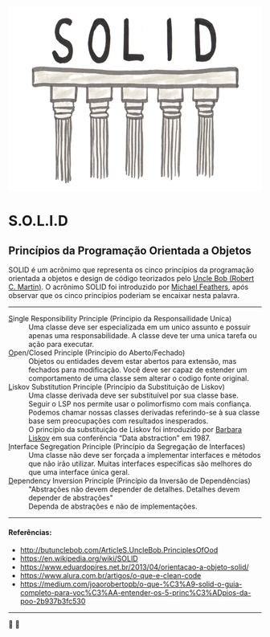 <p align="center">
  <img width="800px" height="368px" src="https://github.com/lucaaslb/algoritmos/blob/master/img/solid.png">
</p>

# S.O.L.I.D
## Princípios da Programação Orientada a Objetos

SOLID é um acrônimo que representa os cinco princípios da programação orientada a objetos e design de código teorizados pelo [Uncle Bob (Robert C. Martin)](https://pt.wikipedia.org/wiki/Robert_Cecil_Martin#cite_ref-unclebobconsultingllc_1-0). O acrônimo SOLID foi introduzido por [Michael Feathers](https://michaelfeathers.silvrback.com/), após observar que os cinco princípios poderiam se encaixar nesta palavra.  

___

<dl>
<dt><u>S</u>ingle Responsibility Principle (Principio da Responsailidade Unica) </dt>

<dd>Uma classe deve ser especializada em um unico assunto e possuir apenas uma responsabilidade. A classe deve ter uma unica tarefa ou ação para executar.</dd>

<dt><u>O</u>pen/Closed Principle (Principio do Aberto/Fechado)</dt>

<dd> Objetos ou entidades devem estar abertos para extensão, mas fechados para modificação. Você deve ser capaz de estender um comportamento de uma classe sem alterar o codigo fonte original. </dd>

<dt><u>L</u>iskov Substitution Principle (Princípio da Substituição de Liskov)</dt>  

<dd> Uma classe derivada deve ser substituível por sua classe base. Seguir o LSP nos permite usar o polimorfismo com mais confiança. Podemos chamar nossas classes derivadas referindo-se à sua classe base sem preocupações com resultados inesperados.</dd>
<dd>O princípio da substituição de Liskov foi introduzido por <a href='https://en.wikipedia.org/wiki/Barbara_Liskov'>Barbara Liskov</a> em sua conferência “Data abstraction” em 1987.</dd>


<dt><u>I</u>nterface Segregation Principle (Princípio da Segregação de Interfaces)</dt> 
<dd>Uma classe não deve ser forçada a implementar interfaces e métodos que não irão utilizar. Muitas interfaces específicas são melhores do que uma interface única geral.</dd>
<dt><u>D</u>ependency Inversion Principle (Princípio da Inversão de Dependências)</dt>  
<dd>"Abstrações não devem depender de detalhes. Detalhes devem depender de abstrações"</dd>
<dd>Dependa de abstrações e não de implementações. </dd>
</dl>


___ 

#### Referências:
+ http://butunclebob.com/ArticleS.UncleBob.PrinciplesOfOod 
+ https://en.wikipedia.org/wiki/SOLID
+ https://www.eduardopires.net.br/2013/04/orientacao-a-objeto-solid/ 
+ https://www.alura.com.br/artigos/o-que-e-clean-code
+ https://medium.com/joaorobertopb/o-que-%C3%A9-solid-o-guia-completo-para-voc%C3%AA-entender-os-5-princ%C3%ADpios-da-poo-2b937b3fc530

___
:beer: :pizza: